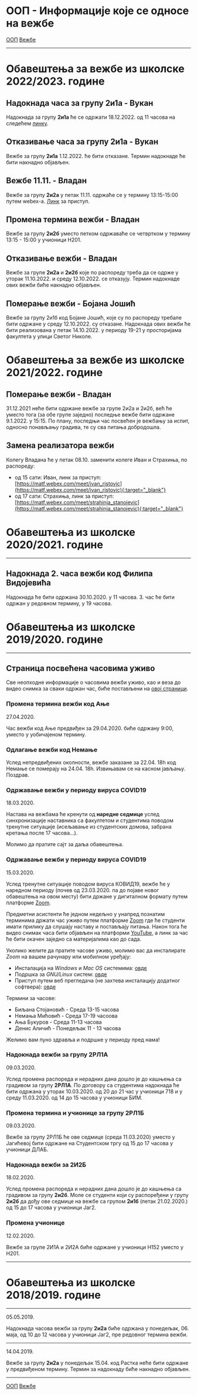 # ООП - Информације које се односе на вежбе

[ООП](../../README.md) [Вежбе](../README.md)

---
# Обавештења за вежбе из школске 2022/2023. године

## Надокнада часа за групу 2и1а - Вукан

Надокнада за групу **2и1а** ће се одржати 18.12.2022. од 11 часова на следећем [линку](https://matf.webex.com/matf/j.php?MTID=m9279d50fb31dc5d02bc756da3efcf527).

## Отказивање часа за групу 2и1а - Вукан

Вежбе за групу **2и1а** 1.12.2022. ће бити отказане. Термин надокнаде ће бити накнадно објављен. 

## Вежбе 11.11. - Владан

Вежбе за групу **2и2а** у петак 11.11. одржаће се у термину 13:15-15:00 путем webex-а. [Линк](https://matf.webex.com/meet/vladan_kovacevic) за приступ.

## Промена термина вежби - Владан

Вежбе за групу **2и2б** уместо петком одржаваће се четвртком у термину 13:15 - 15:00 у учионици Н201.

## Отказивање вежби - Владан 

Вежбе за групе **2и2а** и **2и2б** које по распореду треба да се одрже у уторак 11.10.2022. и среду 12.10.2022. се отказују. Термин надокнаде ових вежби биће накнадно објављен.

## Померање вежби - Бојана Јошић

Вежбе за групу 2и1б код Бојане Јошић, које су по распореду требале бити одржане у среду 12.10.2022. су отказане. Надокнада ових вежби ће бити реализована у петак 14.10.2022. у периоду 19-21 у просторијама факултета у улици Светог Николе.

# Обавештења за вежбе из школске 2021/2022. године

## Померање вежби - Владан

31.12.2021 неће бити одржане вежбе за групе 2и2а и 2и2б, већ ће уместо тога (за обе групе заједно) последње вежбе бити одржане 9.1.2022. у 15:15.
По плану, последњи час посвећен је вежбању за испит, односно понављању градива, те су сва питања добродошла.

## Замена реализатора вежби

Колегу Владана ће у петак 08.10. заменити колеге Иван и Страхиња, по распореду:
- од 15 сати: Иван, линк за приступ: [https://matf.webex.com/meet/ivan_ristovic](https://matf.webex.com/meet/ivan_ristovic){:target="_blank"}
- од 17 сати: Страхиња, линк за приступ: [https://matf.webex.com/meet/strahinja_stanojevic](https://matf.webex.com/meet/strahinja_stanojevic){:target="_blank"}


# Обавештења из школске 2020/2021. године
---

## Надокнада 2. часа вежби код Филипа Видојевића

Надокнада ће бити одржана 30.10.2020. у 11 часова. 3. час ће бити одржан у редовном термину, у 19 часова.

# Обавештења из школске 2019/2020. године
---

## Страница посвећена часовима уживо

Све неопходне информације о часовима вежби уживо, као и веза до видео снимка за сваки одржан час, биће постављени на [овој страници](../casovi-uzivo/README.md).

### Промена термина вежби код Ање

27.04.2020.

Час вежби код Ање предвиђен за 29.04.2020. биће одржану 9:00, уместо у уобичајеном термину. 

### Одлагање вежби код Немање

Услед непредвиђених околности, вежбе заказане за 22.04. 18h код Немање се померају на 24.04. 18h. Извињавам се на касном јављању. Поздрав.

### Одржавање вежби у периоду вируса **COVID19**

18.03.2020.

Настава на вежбама ће кренути од **наредне седмице** услед синхронизације наставника са факултетом
и студентима поводом тренутне ситуације (исељавање из студентских домова, забрана кретања после 17 часова...).

Молимо да пратите сајт за даља обавештења.

### Одржавање вежби у периоду вируса **COVID19**

15.03.2020.

Услед тренутне ситуације поводом вируса КОВИД19, вежбе ће у наредном периоду (почев од 23.03.2020. па до појаве новог обавештења на овом месту) бити држане у дигиталном формату путем платформе [Zoom](zoom.us).

Предметни асистенти ће једном недељно у унапред познатим терминима држати час
*уживо* путем платформе [Zoom](zoom.us) где ће студенти имати прилику да слушају наставу и
постављају питања. Након тога ће видео снимак часа бити објављен на платформи
[YouTube](http://youtube.com/), а линк за час ће бити окачен заједно са материјалима као до сада.

Уколико желите да пратите часове уживо, молимо вас да инсталирате *Zoom* на вашем рачунару или
мобилном уређају:
- Инсталација на *Windows* и *Mac OS* системима: [овде](https://zoom.us/support/download)
- Подршка за *GNU/Linux* систем: [овде](https://support.zoom.us/hc/en-us/articles/204206269-Installing-Zoom-on-Linux)
- Приступ путем веб прегледача (не захтева инсталацију додатног софтвера):
	[овде](https://support.zoom.us/hc/en-us/articles/214629443-Zoom-Web-Client)

Термини за часове:
- Биљана Стојановић - Среда 13-15 часова
- Немања Мићовић - Среда 17-19 часоова
- Ања Букуров - Среда 11-13 часова
- Денис Аличић - Понедељак 11 - 13 часова

Желимо вам пуно здравља и подршке у периоду пред нама!

### Надокнада вежби за групу 2РЛ1А

09.03.2020.

Услед промена распореда и нерадних дана дошло је до кашњења са градивом за групу **2РЛ1А**.
По договору са студентима надокнада ће бити одржана у уторак 10.03.2020. од 20 до 21 час у учионици 718 и у среду 11.03.2020. од 14 до 15 часова у учионици БИМ. 

### Промена термина и учионице за групу 2РЛ1Б

09.03.2020.

Вежбе за групу 2РЛ1Б ће ове седмице (среда 11.03.2020) уместо у Јагићевој бити одржане на Студентском тргу од 15 до 17 часова у учионици ДЛАБ. 

### Надокнада вежби за 2И2Б

18.02.2020.

Услед промена распореда и нерадних дана дошло је до кашњења са градивом за групу **2и2б**.
Моле се студенти који су распоређени у групу **2и2б** да дођу ове седмице на вежбе са групом **2и1б** (петак 21.02.2020.)
од 15 до 17 часова у учионици Јаг2.

### Промена учионице

12.02.2020.

Вежбе за групе 2И1А и 2И2А биће одржане у учионици Н152 уместо у Н201.


---
# Обавештења из школске 2018/2019. године
---


05.05.2019.

Надокнада часова вежби за групу **2и2а** биће одржана у понедељак, 06. маја, од 10 до 12 часова у учионици Јаг2, пре редовног термина вежби.

---

14.04.2019.

Вежбе за групу **2и2а** у понедељак 15.04. код Растка неће бити одржане у предвиђеном термину. Термин за надокнаду биће накнадно објављен.

---

[ООП](../../README.md) [Вежбе](../README.md)
